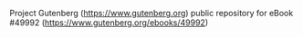 Project Gutenberg (https://www.gutenberg.org) public repository for eBook #49992 (https://www.gutenberg.org/ebooks/49992)
